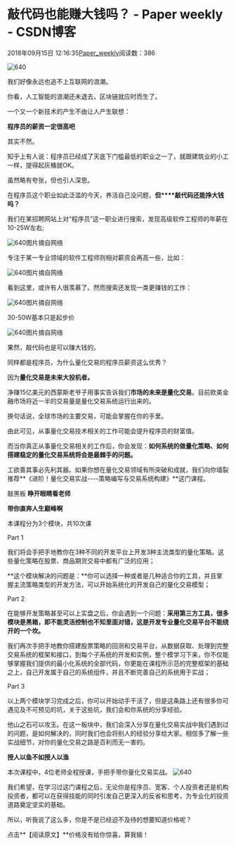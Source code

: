 # 敲代码也能赚大钱吗？ - Paper weekly - CSDN博客





2018年09月15日 12:16:35[Paper_weekly](https://me.csdn.net/c9Yv2cf9I06K2A9E)阅读数：386









![640](https://ss.csdn.net/p?https://mmbiz.qpic.cn/mmbiz_gif/VBcD02jFhglbc2GrLuqw3aMQre366azprsXRgPiaic2n9Hn1dJA2nia7R89gYcFiclgNwoMfTW4GyaYU1PSCmgH8hg/640)




我们好像永远也追不上互联网的浪潮。

你看，人工智能的浪潮还未退去，区块链就应时而生了。

一个又一个新技术的产生不由让人产生联想：

**程序员的薪资一定很高吧**




其实不然。

知乎上有人说：程序员已经成了天底下门槛最低的职业之一了，就跟建筑业的小工一样，提得起灰桶就OK。

虽然略有夸张，但也引人深思。

在程序员这个职业如此泛滥的今天，养活自己没问题，**但****敲代码还能挣大钱吗？**




我们在某招聘网站上对“程序员”这一职业进行搜索，发现高级软件工程师的年薪在10-25W左右;



![640](https://ss.csdn.net/p?https://mmbiz.qpic.cn/mmbiz_png/NhqC8rk8kafkdvKiaRYz7z09qz5v2OOQ12fjwWkXzDEic4GmGMcjdU96kV3FQhd3PsJgrK8yznn5PRianBlUO8pZg/640)图片摘自网络






专注于某一专业领域的软件工程师则相对薪资会再高一些，比如：




![640](https://ss.csdn.net/p?https://mmbiz.qpic.cn/mmbiz_png/NhqC8rk8kafkdvKiaRYz7z09qz5v2OOQ1f9zLMo23QMmpEZ2E2hlYo7bqWUkWVkpUc1ykTicasiahmxXyqY7CLgvQ/640)图片摘自网络






看到这里，或许有人很羡慕了。然而搜索还发现一类更赚钱的工作：




![640](https://ss.csdn.net/p?https://mmbiz.qpic.cn/mmbiz_png/NhqC8rk8kafkdvKiaRYz7z09qz5v2OOQ1728DpxGtDKV9OJ7GU48IiaQyQSQglE7AMLibORx9C5hGvMj2IUZ9JfCQ/640)图片摘自网络






30-50W基本只是起步价



![640](https://ss.csdn.net/p?https://mmbiz.qpic.cn/mmbiz_png/NhqC8rk8kafkdvKiaRYz7z09qz5v2OOQ1icgdhqR8FDOeLlbKCI8TQ2d199ic5pqokC5MSvKib6FjDCVibjWD4ib7AJA/640)图片摘自网络






果然，敲代码也是可以赚大钱的。




同样都是程序员，为什么量化交易的程序员薪资这么优秀？




因为**量化交易是未来大投机者。**




净赚15亿美元的西蒙斯老爷子用事实告诉我们**市场的未来是量化交易**。目前欧美金融市场将近一半的交易量是量化交易系统运行出来的。




换句话说，全球市场的主要交易，可能会掌握在你的手里。




由此可见，从事量化交易技术相关的工作可能会提升程序员的财富值。




而当你真正从事量化交易相关的工作后，你会发现：**如何系统的做量化策略、如何搭建稳定的量化交易系统将会是最棘手的问题。**




工欲善其事必先利其器。如果你想在量化交易领域有所突破和成就，我们向你墙裂推荐**《进阶！量化交易实战----策略编写与交易系统构建》**这门课程。





敲黑板
**睁开眼睛看老师**

**带你直奔人生巅峰啊**




本课程分为3个模块，共10次课

Part 1



我们将会手把手地教你在3种不同的开发平台上开发3种主流类型的量化策略。这些量化策略在股票、商品期货交易中都有广泛的应用；




**这个模块解决的问题是：**你可以选择一种或者是几种适合你的工具，并且掌握主流策略类型的开发方法，可以开始系统化的开发自己的量化交易模型；



Part 2



在能够开发策略甚至可以上实盘之后，你会遇到一个问题：**采用第三方工具，很多模块是黑箱，即不能灵活控制也不知里面对错，这是开发专业量化交易平台不能绕开的一个坎。**




我们再次手把手地教你搭建股票策略的回测和交易平台，从数据获取、处理到完整交易系统的框架和接口，到每个子系统的开发和实例，整个模学习下来，你不仅能够掌握我们提供的最小化系统的全部代码，你更能在课程所示范的完整框架的基础之上，自己开发属于自己的系统组件，并且不断完善自己的系统用于实战；



Part 3



以上两个模块学习完成之后，你可以开始动手干活了，但是这条路上还有很多你可遇见及不可预见的坑，关于这些坑，我们会和你系统的分享经验。




他山之石可以攻玉。在这一板块中，我们会深入分享在量化交易实战中我们遇到过的问题，是如何解决的，同时我们也会将别人的经验分享给大家。相信多了解一些实战细节，对你的量化交易之路是百利而无一害的。




**授人以鱼不如授人以渔**



本次课程中，4位老师全程授课，手把手带你量化交易实战。
![640](https://ss.csdn.net/p?https://mmbiz.qpic.cn/mmbiz_jpg/NhqC8rk8kafkdvKiaRYz7z09qz5v2OOQ1iaSsiatibx4pyNia5YzMsWvbC2RvBWD5k5SsFlFcX5iancmMmicMaKUK3dbQ/640)





我们希望，在学习过这门课程之后，无论你是程序员、宽客、个人投资者还是机构投资者，都可以在获得技能的同时引发自己更深入的反省和思考，为专业化的投资道路奠定坚实的基础。



所以，听我说了这么多，你是不是已经迫不及待的想要知道价格呢？ 

点击**【阅读原文】**价格没有给你惊喜，算我输！




